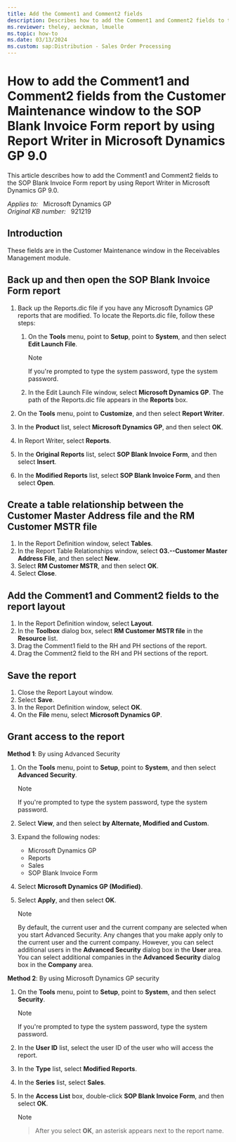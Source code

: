 ```yaml
---
title: Add the Comment1 and Comment2 fields
description: Describes how to add the Comment1 and Comment2 fields to the SOP Blank Invoice Form report by using Report Writer in Microsoft Dynamics GP 9.0.
ms.reviewer: theley, aeckman, lmuelle
ms.topic: how-to
ms.date: 03/13/2024
ms.custom: sap:Distribution - Sales Order Processing
---
```

# How to add the Comment1 and Comment2 fields from the Customer Maintenance window to the SOP Blank Invoice Form report by using Report Writer in Microsoft Dynamics GP 9.0

This article describes how to add the Comment1 and Comment2 fields to the SOP Blank Invoice Form report by using Report Writer in Microsoft Dynamics GP 9.0.

_Applies to:_ &nbsp; Microsoft Dynamics GP  
_Original KB number:_ &nbsp; 921219

## Introduction

These fields are in the Customer Maintenance window in the Receivables Management module.

## Back up and then open the SOP Blank Invoice Form report

1. Back up the Reports.dic file if you have any Microsoft Dynamics GP reports that are modified. To locate the Reports.dic file, follow these steps:

    1. On the **Tools** menu, point to **Setup**, point to **System**, and then select **Edit Launch File**.

        > [!NOTE]
        > If you're prompted to type the system password, type the system password.
    1. In the Edit Launch File window, select **Microsoft Dynamics GP**. The path of the Reports.dic file appears in the **Reports** box.

2. On the **Tools** menu, point to **Customize**, and then select **Report Writer**.
3. In the **Product** list, select **Microsoft Dynamics GP**, and then select **OK**.
4. In Report Writer, select **Reports**.
5. In the **Original Reports** list, select **SOP Blank Invoice Form**, and then select **Insert**.
6. In the **Modified Reports** list, select **SOP Blank Invoice Form**, and then select **Open**.

## Create a table relationship between the Customer Master Address file and the RM Customer MSTR file

1. In the Report Definition window, select **Tables**.
2. In the Report Table Relationships window, select **03.--Customer Master Address File**, and then select **New**.
3. Select **RM Customer MSTR**, and then select **OK**.
4. Select **Close**.

## Add the Comment1 and Comment2 fields to the report layout

1. In the Report Definition window, select **Layout**.
2. In the **Toolbox** dialog box, select **RM Customer MSTR file** in the **Resource** list.
3. Drag the Comment1 field to the RH and PH sections of the report.
4. Drag the Comment2 field to the RH and PH sections of the report.

## Save the report

1. Close the Report Layout window.
2. Select **Save**.
3. In the Report Definition window, select **OK**.
4. On the **File** menu, select **Microsoft Dynamics GP**.

## Grant access to the report

**Method 1**: By using Advanced Security

1. On the **Tools** menu, point to **Setup**, point to **System**, and then select **Advanced Security**.
    > [!NOTE]
    > If you're prompted to type the system password, type the system password.
2. Select **View**, and then select **by Alternate, Modified and Custom**.
3. Expand the following nodes:

    - Microsoft Dynamics GP
    - Reports
    - Sales
    - SOP Blank Invoice Form

4. Select **Microsoft Dynamics GP (Modified)**.
5. Select **Apply**, and then select **OK**.

    > [!NOTE]
    > By default, the current user and the current company are selected when you start Advanced Security. Any changes that you make apply only to the current user and the current company. However, you can select additional users in the **Advanced Security** dialog box in the **User** area. You can select additional companies in the **Advanced Security** dialog box in the **Company** area.

**Method 2**: By using Microsoft Dynamics GP security

1. On the **Tools** menu, point to **Setup**, point to **System**, and then select **Security**.
    > [!NOTE]
    > If you're prompted to type the system password, type the system password.
2. In the **User ID** list, select the user ID of the user who will access the report.
3. In the **Type** list, select **Modified Reports**.
4. In the **Series** list, select **Sales**.
5. In the **Access List** box, double-click **SOP Blank Invoice Form**, and then select **OK**.

    > [!NOTE]

    > After you select **OK**, an asterisk appears next to the report name.
